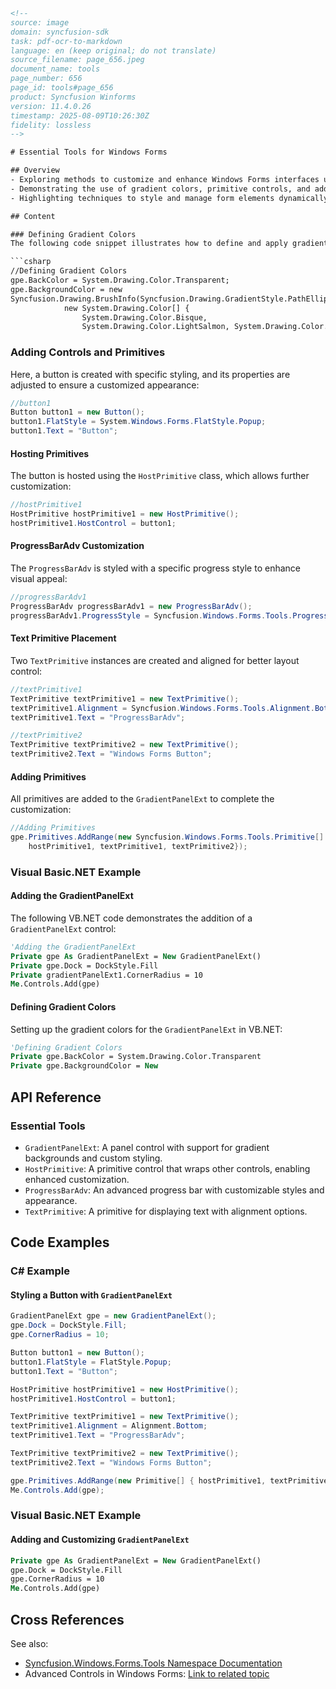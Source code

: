 ```html
<!-- 
source: image
domain: syncfusion-sdk
task: pdf-ocr-to-markdown
language: en (keep original; do not translate)
source_filename: page_656.jpeg
document_name: tools
page_number: 656
page_id: tools#page_656
product: Syncfusion Winforms
version: 11.4.0.26
timestamp: 2025-08-09T10:26:30Z
fidelity: lossless
-->

# Essential Tools for Windows Forms

## Overview
- Exploring methods to customize and enhance Windows Forms interfaces using Syncfusion tools.
- Demonstrating the use of gradient colors, primitive controls, and additional advanced components.
- Highlighting techniques to style and manage form elements dynamically.

## Content

### Defining Gradient Colors
The following code snippet illustrates how to define and apply gradient colors to a `GradientPanelExt` control:

```csharp
//Defining Gradient Colors
gpe.BackColor = System.Drawing.Color.Transparent;
gpe.BackgroundColor = new
Syncfusion.Drawing.BrushInfo(Syncfusion.Drawing.GradientStyle.PathEllipse,
            new System.Drawing.Color[] {
                System.Drawing.Color.Bisque,
                System.Drawing.Color.LightSalmon, System.Drawing.Color.LightCoral});
```

### Adding Controls and Primitives
Here, a button is created with specific styling, and its properties are adjusted to ensure a customized appearance:

```csharp
//button1
Button button1 = new Button();
button1.FlatStyle = System.Windows.Forms.FlatStyle.Popup;
button1.Text = "Button";
```

#### Hosting Primitives
The button is hosted using the `HostPrimitive` class, which allows further customization:

```csharp
//hostPrimitive1
HostPrimitive hostPrimitive1 = new HostPrimitive();
hostPrimitive1.HostControl = button1;
```

#### ProgressBarAdv Customization
The `ProgressBarAdv` is styled with a specific progress style to enhance visual appeal:

```csharp
//progressBarAdv1
ProgressBarAdv progressBarAdv1 = new ProgressBarAdv();
progressBarAdv1.ProgressStyle = Syncfusion.Windows.Forms.Tools.ProgressBarStyles.Tube;
```

#### Text Primitive Placement
Two `TextPrimitive` instances are created and aligned for better layout control:

```csharp
//textPrimitive1
TextPrimitive textPrimitive1 = new TextPrimitive();
textPrimitive1.Alignment = Syncfusion.Windows.Forms.Tools.Alignment.Bottom;
textPrimitive1.Text = "ProgressBarAdv";

//textPrimitive2
TextPrimitive textPrimitive2 = new TextPrimitive();
textPrimitive2.Text = "Windows Forms Button";
```

#### Adding Primitives
All primitives are added to the `GradientPanelExt` to complete the customization:

```csharp
//Adding Primitives
gpe.Primitives.AddRange(new Syncfusion.Windows.Forms.Tools.Primitive[] {
    hostPrimitive1, textPrimitive1, textPrimitive2});
```

### Visual Basic.NET Example

#### Adding the GradientPanelExt
The following VB.NET code demonstrates the addition of a `GradientPanelExt` control:

```vb
'Adding the GradientPanelExt
Private gpe As GradientPanelExt = New GradientPanelExt()
Private gpe.Dock = DockStyle.Fill
Private gradientPanelExt1.CornerRadius = 10
Me.Controls.Add(gpe)
```

#### Defining Gradient Colors
Setting up the gradient colors for the `GradientPanelExt` in VB.NET:

```vb
'Defining Gradient Colors
Private gpe.BackColor = System.Drawing.Color.Transparent
Private gpe.BackgroundColor = New
```

## API Reference

### Essential Tools
- `GradientPanelExt`: A panel control with support for gradient backgrounds and custom styling.
- `HostPrimitive`: A primitive control that wraps other controls, enabling enhanced customization.
- `ProgressBarAdv`: An advanced progress bar with customizable styles and appearance.
- `TextPrimitive`: A primitive for displaying text with alignment options.

## Code Examples

### C# Example
#### Styling a Button with `GradientPanelExt`
```csharp
GradientPanelExt gpe = new GradientPanelExt();
gpe.Dock = DockStyle.Fill;
gpe.CornerRadius = 10;

Button button1 = new Button();
button1.FlatStyle = FlatStyle.Popup;
button1.Text = "Button";

HostPrimitive hostPrimitive1 = new HostPrimitive();
hostPrimitive1.HostControl = button1;

TextPrimitive textPrimitive1 = new TextPrimitive();
textPrimitive1.Alignment = Alignment.Bottom;
textPrimitive1.Text = "ProgressBarAdv";

TextPrimitive textPrimitive2 = new TextPrimitive();
textPrimitive2.Text = "Windows Forms Button";

gpe.Primitives.AddRange(new Primitive[] { hostPrimitive1, textPrimitive1, textPrimitive2 });
Me.Controls.Add(gpe);
```

### Visual Basic.NET Example
#### Adding and Customizing `GradientPanelExt`
```vb
Private gpe As GradientPanelExt = New GradientPanelExt()
gpe.Dock = DockStyle.Fill
gpe.CornerRadius = 10
Me.Controls.Add(gpe)
``` 

## Cross References
See also: 
- [Syncfusion.Windows.Forms.Tools Namespace Documentation](#)
- Advanced Controls in Windows Forms: [Link to related topic](#)

<!-- tags: [windows forms, gradient panel, progress bar, text primitive, syncfusion, controls, design-time, runtime] 
keywords: [gradientPanelExt, hostPrimitive, progressBarAdv, textPrimitive, style customization, windows forms, advanced control, visual basic, csharp] -->
```